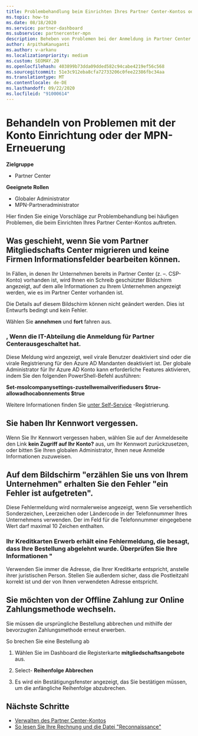 ```yaml
---
title: Problembehandlung beim Einrichten Ihres Partner Center-Kontos oder der MPN-Erneuerungs Probleme
ms.topic: how-to
ms.date: 08/18/2020
ms.service: partner-dashboard
ms.subservice: partnercenter-mpn
description: Beheben von Problemen bei der Anmeldung in Partner Center
author: ArpithaKanuganti
ms.author: v-arkanu
ms.localizationpriority: medium
ms.custom: SEOMAY.20
ms.openlocfilehash: 403899b73dda09dded582c94cabe4219ef56c568
ms.sourcegitcommit: 51e3c912eba8cfa72733206c0fee22386fbc34aa
ms.translationtype: MT
ms.contentlocale: de-DE
ms.lasthandoff: 09/22/2020
ms.locfileid: "91000614"
---
```

# <a name="troubleshoot-account-setup-or-mpn-renewal-issues"></a>Behandeln von Problemen mit der Konto Einrichtung oder der MPN-Erneuerung

**Zielgruppe**

- Partner Center
 
**Geeignete Rollen**

- Globaler Administrator
- MPN-Partneradministrator 
 
Hier finden Sie einige Vorschläge zur Problembehandlung bei häufigen Problemen, die beim Einrichten Ihres Partner Center-Kontos auftreten.

## <a name="what-happens-if-you-are-migrating-from-partner-membership-center-and-you-cant-edit-any-company-information-fields"></a>Was geschieht, wenn Sie vom Partner Mitgliedschafts Center migrieren und keine Firmen Informationsfelder bearbeiten können.

In Fällen, in denen Ihr Unternehmen bereits in Partner Center (z. –. CSP-Konto) vorhanden ist, wird Ihnen ein Schreib geschützter Bildschirm angezeigt, auf dem alle Informationen zu Ihrem Unternehmen angezeigt werden, wie es im Partner Center vorhanden ist.

Die Details auf diesem Bildschirm können nicht geändert werden. Dies ist Entwurfs bedingt und kein Fehler.

Wählen Sie **annehmen** und **fort** fahren aus.


### <a name="if-the-it-department-has-turned-off-sign-up-for-partner-center"></a>, Wenn die IT-Abteilung die **Anmeldung für Partner Center**ausgeschaltet hat.


Diese Meldung wird angezeigt, weil virale Benutzer deaktiviert sind oder die virale Registrierung für den Azure AD Mandanten deaktiviert ist. Der globale Administrator für Ihr Azure AD Konto kann erforderliche Features aktivieren, indem Sie den folgenden PowerShell-Befehl ausführen:

**Set-msolcompanysettings-zustellwemailverifiedusers $true-allowadhocabonnements $true**

Weitere Informationen finden Sie [unter Self-Service](/azure/active-directory/users-groups-roles/directory-self-service-signup) -Registrierung.

## <a name="you-forgot-your-password"></a>Sie haben Ihr Kennwort vergessen.

Wenn Sie Ihr Kennwort vergessen haben, wählen Sie auf der Anmeldeseite den Link **kein Zugriff auf Ihr Konto?** aus, um Ihr Kennwort zurückzusetzen, oder bitten Sie Ihren globalen Administrator, Ihnen neue Anmelde Informationen zuzuweisen.

## <a name="on-the-tell-us-about-your-company-screen-you-receive-a-something-went-wrong-error"></a>Auf dem Bildschirm "erzählen Sie uns von Ihrem Unternehmen" erhalten Sie den Fehler "ein Fehler ist aufgetreten".

Diese Fehlermeldung wird normalerweise angezeigt, wenn Sie versehentlich Sonderzeichen, Leerzeichen oder Ländercode in der Telefonnummer Ihres Unternehmens verwenden. Der im Feld für die Telefonnummer eingegebene Wert darf maximal 10 Zeichen enthalten.


### <a name="your-credit-card-purchase-is-receiving-an-error-message-stating-that-your-order-was-declined-please-verify-your-information"></a>Ihr Kreditkarten Erwerb erhält eine Fehlermeldung, die besagt, dass Ihre Bestellung abgelehnt wurde. Überprüfen Sie Ihre Informationen "


Verwenden Sie immer die Adresse, die Ihrer Kreditkarte entspricht, anstelle ihrer juristischen Person. Stellen Sie außerdem sicher, dass die Postleitzahl korrekt ist und der von Ihnen verwendeten Adresse entspricht.

## <a name="you-want-to-switch-from-offline-payment-to-online-payment-method"></a>Sie möchten von der Offline Zahlung zur Online Zahlungsmethode wechseln. 

Sie müssen die ursprüngliche Bestellung abbrechen und mithilfe der bevorzugten Zahlungsmethode erneut erwerben.

So brechen Sie eine Bestellung ab

1. Wählen Sie im Dashboard die Registerkarte **mitgliedschaftsangebote** aus.

2. Select- **Reihenfolge Abbrechen**

3. Es wird ein Bestätigungsfenster angezeigt, das Sie bestätigen müssen, um die anfängliche Reihenfolge abzubrechen.

## <a name="next-steps"></a>Nächste Schritte

- [Verwalten des Partner Center-Kontos](partner-center-account-setup.md)
- [So lesen Sie Ihre Rechnung und die Datei "Reconnaissance"](read-your-bill.md)